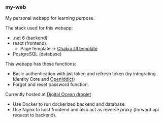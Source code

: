 ### my-web

My personal webapp for learning purpose.

The stack used for this webapp:

- .net 6 (backend)
- react (frontend)
  - Page template -> [Chakra UI template](https://chakra-templates.dev/)
- PostgreSQL (database)

This webapp has these functions:

- Basic authentication with jwt token and refresh token (by integrating Identity Core and [OpenIddict](https://github.com/openiddict/openiddict-core))
- Forgot and reset password function.

Currently hosted at [Digital Ocean droplet](http://164.92.65.152/)

- Use Docker to run dockerized backend and database.
- Use Nginx to host frontend and also act as reverse proxy (forward api request to backend).
